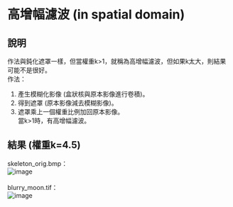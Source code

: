 # 高增幅濾波 (in spatial domain)
## 說明
作法與鈍化遮罩一樣，但當權重k>1，就稱為高增幅濾波，但如果k太大，則結果可能不是很好。 
<br>
作法：
1. 產生模糊化影像 (盒狀核與原本影像進行卷積)。  
2. 得到遮罩 (原本影像減去模糊影像)。  
3. 遮罩乘上一個權重比例加回原本影像。  
當k>1時，有高增幅濾波。  

## 結果 (權重k=4.5)
skeleton_orig.bmp：  
![image](https://user-images.githubusercontent.com/86739086/146037560-e19ca50a-d03e-4055-8cd5-bd879fdef99e.png)  
 <br>
blurry_moon.tif：  
![image](https://user-images.githubusercontent.com/86739086/146037576-9af93e94-bddb-4833-95b6-39ce913ab8bf.png)  

